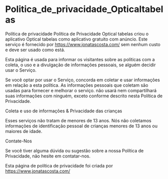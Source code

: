 # Politica_de_privacidade_Opticaltabelas
Política de privacidade Política de Privacidade Optical tabelas criou o aplicativo Optical tabelas como aplicativo gratuito com anúncio. Este serviço é fornecido por https://www.jonatascosta.com/  sem nenhum custo e deve ser usado como está.  

Esta página é usada para informar os visitantes sobre as políticas com a coleta, o uso e a divulgação de informações pessoais, se alguém decidir usar o Serviço. 

Se você optar por usar o Serviço, concorda em coletar e usar informações em relação a esta política. As informações pessoais que coletam são usadas para fornecer e melhorar o serviço. não usará nem compartilhará suas informações com ninguém, exceto conforme descrito nesta Política de Privacidade. 

Coleta e uso de informações & Privacidade das crianças 

Esses serviços não tratam de menores de 13 anos. Nós não coletamos informações de identificação pessoal de crianças menores de 13 anos ou maiores de idade.  

 

Contate-Nos 

Se você tiver alguma dúvida ou sugestão sobre a nossa Política de Privacidade, não hesite em contatar-nos. 

Esta página de política de privacidade foi criada por https://www.jonatascosta.com/ 

 

 
